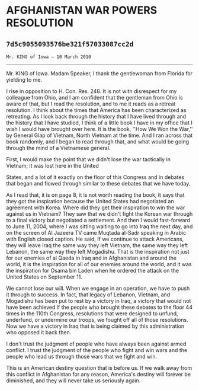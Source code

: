 # AFGHANISTAN WAR POWERS RESOLUTION
## `7d5c9055093576be321f57033087cc2d`
`Mr. KING of Iowa — 10 March 2010`

---


Mr. KING of Iowa. Madam Speaker, I thank the gentlewoman from Florida 
for yielding to me.

I rise in opposition to H. Con. Res. 248. It is not with disrespect 
for my colleague from Ohio, and I am confident that the gentleman from 
Ohio is aware of that, but I read the resolution, and to me it reads as 
a retreat resolution. I think about the times that America has been 
characterized as retreating. As I look back through the history that I 
have lived through and the history that I have studied, I think of a 
little book I have in my office that I wish I would have brought over 
here. It is the book, ''How We Won the War,'' by General Giap of 
Vietnam, North Vietnam at the time. And I ran across that book 
randomly, and I began to read through that, and what would be going 
through the mind of a Vietnamese general.

First, I would make the point that we didn't lose the war tactically 
in Vietnam; it was lost here in the United


States, and a lot of it exactly on the floor of this Congress and in 
debates that began and flowed through similar to these debates that we 
have today.

As I read that, it is on page 8, it is not worth reading the book, it 
says that they got the inspiration because the United States had 
negotiated an agreement with Korea. Where did they get their 
inspiration to win the war against us in Vietnam? They saw that we 
didn't fight the Korean war through to a final victory but negotiated a 
settlement. And then I would fast-forward to June 11, 2004, where I was 
sitting waiting to go into Iraq the next day, and on the screen of Al 
Jazeera TV came Muqtada al-Sadr speaking in Arabic with English closed 
caption. He said, If we continue to attack Americans, they will leave 
Iraq the same way they left Vietnam, the same way they left Lebanon, 
the same way they left Mogadishu. That is the inspiration not just for 
our enemies of al Qaeda in Iraq and in Afghanistan and around the 
world, it is the inspiration for all of our enemies around the world, 
and it was the inspiration for Osama bin Laden when he ordered the 
attack on the United States on September 11.

We cannot lose our will. When we engage in an operation, we have to 
push it through to success. In fact, that legacy of Lebanon, Vietnam, 
and Mogadishu has been put to rest by a victory in Iraq, a victory that 
would not have been achieved if the people who brought these debates to 
the floor 44 times in the 110th Congress, resolutions that were 
designed to unfund, underfund, or undermine our troops, we fought off 
all of those resolutions. Now we have a victory in Iraq that is being 
claimed by this administration who opposed it back then.

I don't trust the judgment of people who have always been against 
armed conflict. I trust the judgment of the people who fight and win 
wars and the people who lead us through those wars that we fight and 
win.

This is an American destiny question that is before us. If we walk 
away from this conflict in Afghanistan for any reason, America's 
destiny will forever be diminished, and they will never take us 
seriously again.